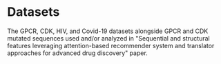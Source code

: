 # Datasets
The GPCR, CDK, HIV, and Covid-19 datasets alongside GPCR and CDK mutated sequences used and/or analyzed in "Sequential and structural features leveraging attention-based recommender system and translator approaches for advanced drug discovery" paper.
